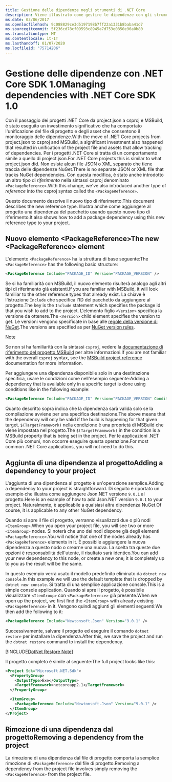 ```yaml
---
title: Gestione delle dipendenze negli strumenti di .NET Core
description: Viene illustrato come gestire le dipendenze con gli strumenti di .NET Core.
ms.date: 03/06/2017
ms.openlocfilehash: 9c088829ce3d5197198b7ff22a1331b8baba41d7
ms.sourcegitcommit: 5f236cd78cf09593c8945a7d753e0850e96a0b80
ms.translationtype: MT
ms.contentlocale: it-IT
ms.lasthandoff: 01/07/2020
ms.locfileid: "75714206"
---
```

# <a name="managing-dependencies-with-net-core-sdk-10"></a><span data-ttu-id="3c03a-103">Gestione delle dipendenze con .NET Core SDK 1.0</span><span class="sxs-lookup"><span data-stu-id="3c03a-103">Managing dependencies with .NET Core SDK 1.0</span></span>

<span data-ttu-id="3c03a-104">Con il passaggio dei progetti .NET Core da project.json a csproj e MSBuild, è stato eseguito un investimento significativo che ha comportato l'unificazione del file di progetto e degli asset che consentono il monitoraggio delle dipendenze.</span><span class="sxs-lookup"><span data-stu-id="3c03a-104">With the move of .NET Core projects from project.json to csproj and MSBuild, a significant investment also happened that resulted in unification of the project file and assets that allow tracking of dependencies.</span></span> <span data-ttu-id="3c03a-105">Per i progetti .NET Core si tratta di un comportamento simile a quello di project.json.</span><span class="sxs-lookup"><span data-stu-id="3c03a-105">For .NET Core projects this is similar to what project.json did.</span></span> <span data-ttu-id="3c03a-106">Non esiste alcun file JSON o XML separato che tiene traccia delle dipendenze NuGet.</span><span class="sxs-lookup"><span data-stu-id="3c03a-106">There is no separate JSON or XML file that tracks NuGet dependencies.</span></span> <span data-ttu-id="3c03a-107">Con questa modifica, è stato anche introdotto un altro tipo di *riferimento* nella sintassi csproj denominato `<PackageReference>`.</span><span class="sxs-lookup"><span data-stu-id="3c03a-107">With this change, we've also introduced another type of *reference* into the csproj syntax called the `<PackageReference>`.</span></span> 

<span data-ttu-id="3c03a-108">Questo documento descrive il nuovo tipo di riferimento.</span><span class="sxs-lookup"><span data-stu-id="3c03a-108">This document describes the new reference type.</span></span> <span data-ttu-id="3c03a-109">Illustra anche come aggiungere al progetto una dipendenza del pacchetto usando questo nuovo tipo di riferimento.</span><span class="sxs-lookup"><span data-stu-id="3c03a-109">It also shows how to add a package dependency using this new reference type to your project.</span></span> 

## <a name="the-new-packagereference-element"></a><span data-ttu-id="3c03a-110">Nuovo elemento \<PackageReference></span><span class="sxs-lookup"><span data-stu-id="3c03a-110">The new \<PackageReference> element</span></span>
<span data-ttu-id="3c03a-111">L'elemento `<PackageReference>` ha la struttura di base seguente:</span><span class="sxs-lookup"><span data-stu-id="3c03a-111">The `<PackageReference>` has the following basic structure:</span></span>

```xml
<PackageReference Include="PACKAGE_ID" Version="PACKAGE_VERSION" />
```

<span data-ttu-id="3c03a-112">Se si ha familiarità con MSBuild, il nuovo elemento risulterà analogo agli altri tipi di riferimento già esistenti.</span><span class="sxs-lookup"><span data-stu-id="3c03a-112">If you are familiar with MSBuild, it will look familiar to the other reference types that already exist.</span></span> <span data-ttu-id="3c03a-113">La chiave è l'istruzione `Include` che specifica l'ID del pacchetto da aggiungere al progetto.</span><span class="sxs-lookup"><span data-stu-id="3c03a-113">The key is the `Include` statement which specifies the package id that you wish to add to the project.</span></span> <span data-ttu-id="3c03a-114">L'elemento figlio `<Version>` specifica la versione da ottenere.</span><span class="sxs-lookup"><span data-stu-id="3c03a-114">The `<Version>` child element specifies the version to get.</span></span> <span data-ttu-id="3c03a-115">Le versioni vengono specificate in base alle [regole della versione di NuGet](/nuget/create-packages/dependency-versions#version-ranges).</span><span class="sxs-lookup"><span data-stu-id="3c03a-115">The versions are specified as per [NuGet version rules](/nuget/create-packages/dependency-versions#version-ranges).</span></span>

> [!NOTE]
> <span data-ttu-id="3c03a-116">Se non si ha familiarità con la sintassi `csproj`, vedere la [documentazione di riferimento del progetto MSBuild](/visualstudio/msbuild/msbuild-project-file-schema-reference) per altre informazioni.</span><span class="sxs-lookup"><span data-stu-id="3c03a-116">If you are not familiar with the overall `csproj` syntax, see the [MSBuild project reference](/visualstudio/msbuild/msbuild-project-file-schema-reference) documentation for more information.</span></span>  

<span data-ttu-id="3c03a-117">Per aggiungere una dipendenza disponibile solo in una destinazione specifica, usare le condizioni come nell'esempio seguente:</span><span class="sxs-lookup"><span data-stu-id="3c03a-117">Adding a dependency that is available only in a specific target is done using conditions like in the following example:</span></span>

```xml
<PackageReference Include="PACKAGE_ID" Version="PACKAGE_VERSION" Condition="'$(TargetFramework)' == 'netcoreapp2.1'" />
```

<span data-ttu-id="3c03a-118">Quanto descritto sopra indica che la dipendenza sarà valida solo se la compilazione avviene per una specifica destinazione.</span><span class="sxs-lookup"><span data-stu-id="3c03a-118">The above means that the dependency will only be valid if the build is happening for that given target.</span></span> <span data-ttu-id="3c03a-119">`$(TargetFramework)` nella condizione è una proprietà di MSBuild che viene impostata nel progetto.</span><span class="sxs-lookup"><span data-stu-id="3c03a-119">The `$(TargetFramework)` in the condition is a MSBuild property that is being set in the project.</span></span> <span data-ttu-id="3c03a-120">Per le applicazioni .NET Core più comuni, non occorre eseguire questa operazione.</span><span class="sxs-lookup"><span data-stu-id="3c03a-120">For most common .NET Core applications, you will not need to do this.</span></span> 

## <a name="adding-a-dependency-to-your-project"></a><span data-ttu-id="3c03a-121">Aggiunta di una dipendenza al progetto</span><span class="sxs-lookup"><span data-stu-id="3c03a-121">Adding a dependency to your project</span></span>
<span data-ttu-id="3c03a-122">L'aggiunta di una dipendenza al progetto è un'operazione semplice.</span><span class="sxs-lookup"><span data-stu-id="3c03a-122">Adding a dependency to your project is straightforward.</span></span> <span data-ttu-id="3c03a-123">Di seguito è riportato un esempio che illustra come aggiungere Json.NET versione `9.0.1` al progetto.</span><span class="sxs-lookup"><span data-stu-id="3c03a-123">Here is an example of how to add Json.NET version `9.0.1` to your project.</span></span> <span data-ttu-id="3c03a-124">Naturalmente, è applicabile a qualsiasi altra dipendenza NuGet.</span><span class="sxs-lookup"><span data-stu-id="3c03a-124">Of course, it is applicable to any other NuGet dependency.</span></span> 

<span data-ttu-id="3c03a-125">Quando si apre il file di progetto, verranno visualizzati due o più nodi `<ItemGroup>`.</span><span class="sxs-lookup"><span data-stu-id="3c03a-125">When you open your project file, you will see two or more `<ItemGroup>` nodes.</span></span> <span data-ttu-id="3c03a-126">Si noterà che uno dei nodi dispone già degli elementi `<PackageReference>`.</span><span class="sxs-lookup"><span data-stu-id="3c03a-126">You will notice that one of the nodes already has `<PackageReference>` elements in it.</span></span> <span data-ttu-id="3c03a-127">È possibile aggiungere la nuova dipendenza a questo nodo o crearne una nuova. La scelta tra queste due opzioni è responsabilità dell'utente, il risultato sarà identico.</span><span class="sxs-lookup"><span data-stu-id="3c03a-127">You can add your new dependency to this node, or create a new one; it is completely up to you as the result will be the same.</span></span> 

<span data-ttu-id="3c03a-128">In questo esempio verrà usato il modello predefinito eliminato da `dotnet new console`.</span><span class="sxs-lookup"><span data-stu-id="3c03a-128">In this example we will use the default template that is dropped by `dotnet new console`.</span></span> <span data-ttu-id="3c03a-129">Si tratta di una semplice applicazione console.</span><span class="sxs-lookup"><span data-stu-id="3c03a-129">This is a simple console application.</span></span> <span data-ttu-id="3c03a-130">Quando si apre il progetto, è possibile visualizzare `<ItemGroup>` con `<PackageReference>` già presente.</span><span class="sxs-lookup"><span data-stu-id="3c03a-130">When we open up the project, we first find the `<ItemGroup>` with already existing `<PackageReference>` in it.</span></span> <span data-ttu-id="3c03a-131">Vengono quindi aggiunti gli elementi seguenti:</span><span class="sxs-lookup"><span data-stu-id="3c03a-131">We then add the following to it:</span></span>

```xml
<PackageReference Include="Newtonsoft.Json" Version="9.0.1" />
```

<span data-ttu-id="3c03a-132">Successivamente, salvare il progetto ed eseguire il comando `dotnet restore` per installare la dipendenza.</span><span class="sxs-lookup"><span data-stu-id="3c03a-132">After this, we save the project and run the `dotnet restore` command to install the dependency.</span></span> 

[!INCLUDE[DotNet Restore Note](~/includes/dotnet-restore-note.md)]

<span data-ttu-id="3c03a-133">Il progetto completo è simile al seguente:</span><span class="sxs-lookup"><span data-stu-id="3c03a-133">The full project looks like this:</span></span>

```xml
<Project Sdk="Microsoft.NET.Sdk">
  <PropertyGroup>
    <OutputType>Exe</OutputType>
    <TargetFramework>netcoreapp2.1</TargetFramework>
  </PropertyGroup>

  <ItemGroup>
    <PackageReference Include="Newtonsoft.Json" Version="9.0.1" />
  </ItemGroup>
</Project>
```

## <a name="removing-a-dependency-from-the-project"></a><span data-ttu-id="3c03a-134">Rimozione di una dipendenza dal progetto</span><span class="sxs-lookup"><span data-stu-id="3c03a-134">Removing a dependency from the project</span></span>
<span data-ttu-id="3c03a-135">La rimozione di una dipendenza dal file di progetto comporta la semplice rimozione di `<PackageReference>` dal file di progetto.</span><span class="sxs-lookup"><span data-stu-id="3c03a-135">Removing a dependency from the project file involves simply removing the `<PackageReference>` from the project file.</span></span>
